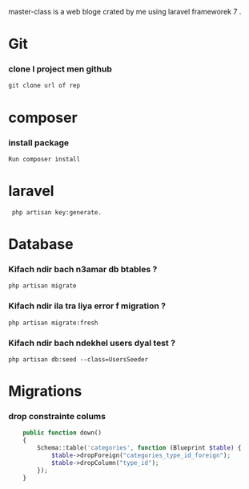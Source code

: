 
master-class is a web bloge crated by me using laravel frameworek 7 .


# Git

### clone l project men github

```
git clone url of rep
```
# composer

### install package 

```
Run composer install
```


# laravel
```
 php artisan key:generate.
```



# Database

### Kifach ndir bach n3amar db btables ?
```
php artisan migrate
```

### Kifach ndir ila tra liya error f migration ?
```
php artisan migrate:fresh
```

### Kifach ndir bach ndekhel users dyal test ?
```
php artisan db:seed --class=UsersSeeder
```

# Migrations
### drop constrainte colums

```php
    public function down()
    {
        Schema::table('categories', function (Blueprint $table) {
            $table->dropForeign("categories_type_id_foreign");
            $table->dropColumn("type_id");
        });
    }
```

